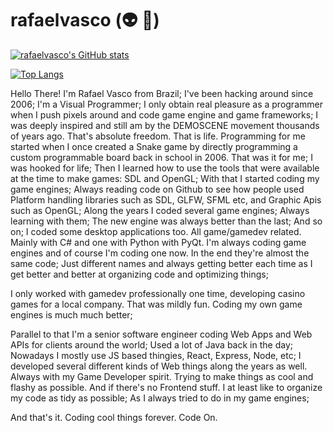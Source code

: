# rafaelvasco (:alien: :metal:)

[![rafaelvasco's GitHub stats](https://github-readme-stats-git-masterrstaa-rickstaa.vercel.app/api?username=rafaelvasco&show_icons=true&theme=synthwave)](https://github.com/anuraghazra/github-readme-stats)

[![Top Langs](https://github-readme-stats-git-masterrstaa-rickstaa.vercel.app/api/top-langs/?username=rafaelvasco&show_icons=true&theme=synthwave)](https://github.com/anuraghazra/github-readme-stats)

Hello There!
I'm Rafael Vasco from Brazil; I've been hacking around since 2006;
I'm a Visual Programmer; I only obtain real pleasure as a programmer when I push pixels around and code game engine and game frameworks;
I was deeply inspired and still am by the DEMOSCENE movement thousands of years ago. That's absolute freedom. That is life.
Programming for me started when I once created a Snake game by directly programming a custom programmable board back in school in 2006. That was it for me; I was hooked for life;
Then I learned how to use the tools that were available at the time to make games: SDL and OpenGL;
With that I started coding my game engines; Always reading code on Github to see how people used Platform handling libraries such as SDL, GLFW, SFML etc, and Graphic Apis such as OpenGL;
Along the years I coded several game engines; Always learning with them; The new engine was always better than the last; And so on; 
I coded some desktop applications too. All game/gamedev related. Mainly with C# and one with Python with PyQt.
I'm always coding game engines and of course I'm coding one now. In the end they're almost the same code; Just different names and always getting better each time as I get better and better at organizing code and optimizing things;

I only worked with gamedev professionally one time, developing casino games for a local company. That was mildly fun. Coding my own game engines is much much better;


Parallel to that I'm a senior software engineer coding Web Apps and Web APIs for clients around the world; Used a lot of Java back in the day; Nowadays I mostly use JS based thingies, React, Express, Node, etc; 
I developed several different kinds of Web things along the years as well. Always with my Game Developer spirit. Trying to make things as cool and flashy as possible. And if there's no Frontend stuff. I at least like to organize my code as tidy as possible;
As I always tried to do in my game engines;

And that's it. Coding cool things forever.
Code On.

